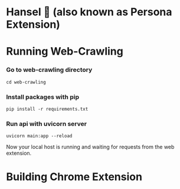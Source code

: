 # Hansel 🍪 (also known as Persona Extension)



# Running Web-Crawling

### Go to web-crawling directory
```
cd web-crawling
```

### Install packages with pip
```
pip install -r requirements.txt
```

### Run api with uvicorn server
```
uvicorn main:app --reload
```

Now your local host is running and waiting for requests from the web extension.

# Building Chrome Extension